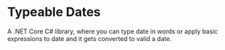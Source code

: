 # Typeable Dates
A .NET Core C# library, where you can type date in words or apply basic expressions to date and it gets converted to valid a date.
